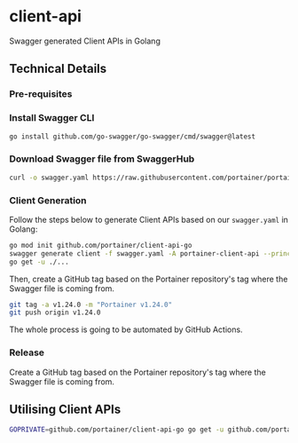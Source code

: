 # client-api

Swagger generated Client APIs in Golang

## Technical Details

### Pre-requisites

### Install Swagger CLI

```sh
go install github.com/go-swagger/go-swagger/cmd/swagger@latest
```

### Download Swagger file from SwaggerHub

```sh
curl -o swagger.yaml https://raw.githubusercontent.com/portainer/portainer/master/api/http/swagger.yaml
```

### Client Generation

Follow the steps below to generate Client APIs based on our `swagger.yaml` in Golang:

```sh
go mod init github.com/portainer/client-api-go
swagger generate client -f swagger.yaml -A portainer-client-api --principal portainer --skip-validation
go get -u ./...
```

Then, create a GitHub tag based on the Portainer repository's tag where the Swagger file is coming from.

```sh
git tag -a v1.24.0 -m "Portainer v1.24.0"
git push origin v1.24.0
```

The whole process is going to be automated by GitHub Actions.

### Release

Create a GitHub tag based on the Portainer repository's tag where the Swagger file is coming from.

## Utilising Client APIs

```sh
GOPRIVATE=github.com/portainer/client-api-go go get -u github.com/portainer/client-api-go/v2@v2.16.0
```
